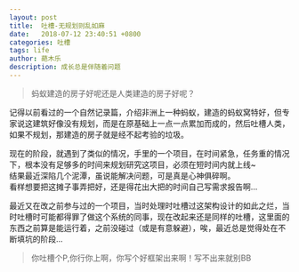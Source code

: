 ```yaml
---
layout: post
title:  吐槽-无规划则乱如麻
date:   2018-07-12 23:40:51 +0800
categories: 吐槽  
tags: life  
author: 葩木乐
description: 成长总是伴随着问题
---  
```


> 蚂蚁建造的房子好呢还是人类建造的房子好呢？  

记得以前看过的一个自然记录篇，介绍非洲上一种蚂蚁，建造的蚂蚁窝特好，但专家说这建筑好像没有规划，而是在原基础上一点一点累加而成的，然后吐槽人类，如果不规划，那建造的房子就是经不起考验的垃圾。  

现在的阶段，就遇到了类似的情况，手里的一个项目，在时间紧急，任务重的情况下，根本没有足够多的时间来规划研究这项目，必须在短时间内就上线~  
结果最近深陷几个泥潭，虽说能解决问题，可是真是心神俱碎啊。  
看样想要把这摊子事弄把好，还是得花出大把的时间自己写需求报告啊...  


最近又在改之前参与过的一个项目，当时处理时吐槽过这架构设计的如此之烂，当时吐槽时可能都得罪了做这个系统的同事，现在改起来还是同样的吐槽，这里面的东西之前算是能运行着，之前没碰过（或是有意躲避），唉，最近总是觉得处在不断填坑的阶段...  

> 你吐槽个P,你行你上啊，你写个好框架出来啊！写不出来就别BB  